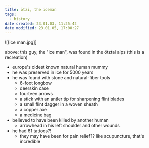 ```yaml
---
title: ötzi, the iceman
tags:
  - history
date created: 23.01.03, 11:25:42
date modified: 23.01.05, 17:00:27
---
```


![[ice man.jpg]]

above: this guy, the "ice man", was found in the ötztal alps (this is a recreation)

- europe's oldest known natural human mummy
- he was preserved in ice for 5000 years
- he was found with stone and natural-fiber tools
	- 6-foot longbow
	- deerskin case
	- fourteen arrows
	- a stick with an antler tip for sharpening flint blades
	- a small flint dagger in a woven sheath
	- a copper axe
	- a medicine bag
- believed to have been killed by another human
	- arrowhead in his left shoulder and other wounds
- he had 61 tattoos?!
	- they may have been for pain relief?? like acupuncture, that's incredible
